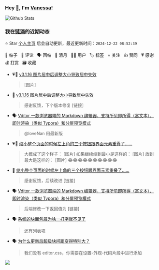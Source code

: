 ### Hey 👋, I'm [Vanessa](http://vanessa.b3log.org/)!

![Github Stats](https://github-readme-stats.vercel.app/api?username=Vanessa219&show_icons=true)

<!--events start -->

### 我在[链滴](https://ld246.com)的近期动态

⭐️ Star [个人主页](https://github.com/Vanessa219/Vanessa219) 后会自动更新，最近更新时间：`2024-12-22 08:52:39`

📝 帖子 &nbsp; 💬 评论 &nbsp; 🗣 回帖 &nbsp; 🌙 清月 &nbsp; 👨‍💻 用户 &nbsp; 🏷️ 标签 &nbsp; ⭐️ 关注 &nbsp; 👍 赞同 &nbsp; 💗 感谢 &nbsp; 💰 打赏 &nbsp; 🗃 收藏

* 💗📝 [v3.1.16 图片居中后调整大小导致居中失效](https://ld246.com/article/1734665662652)

  > [图片]
* 💬 [v3.1.16 图片居中后调整大小导致居中失效](https://ld246.com/article/1734665662652/comment/1734668667645#comments)

  > 感谢反馈，下个版本修复 [链接]
* 🗣 [Vditor 一款浏览器端的 Markdown 编辑器，支持所见即所得（富文本）、即时渲染（类似 Typora）和分屏预览模式](https://ld246.com/article/1549638745630/comment/1722305843079#comments)

  > @loveNan 用最新版
* 💗📝 [缩小整个页面的时候左上角的三个按钮跟界面元素重叠了……](https://ld246.com/article/1734496045391)

  > 大概成了这个样子： [图片] 如果继续缩到最小是这样的： [图片] 放到最大是这样的： [图片] 😂😂😂😂😂😂😂😂😂😂
* 💬 [缩小整个页面的时候左上角的三个按钮跟界面元素重叠了……](https://ld246.com/article/1734496045391/comment/1734528010129#comments)

  > 感谢反馈，后续改进 [链接]
* 🗣 [Vditor 一款浏览器端的 Markdown 编辑器，支持所见即所得（富文本）、即时渲染（类似 Typora）和分屏预览模式](https://ld246.com/article/1549638745630/comment/1734332632974#comments)

  > 后端修改一下返回值为 [链接]
* 🗣 [系统的块面包屑为啥一打字就不见了](https://ld246.com/article/1734315530572/comment/1734331839992#comments)

  > 还有列表项
* 🗣 [为什么更新后超级块间距变得特别大？](https://ld246.com/article/1733980600936/comment/1734142781657#comments)

  > 我们没有 editor.css，你需要在设置-外观-代码片段中进行添加


<!--events end -->

<a title="Hits" target="_blank" href="https://github.com/Vanessa219/Vanessa219"><img src="https://hits.b3log.org/Vanessa219/Vanessa219.svg"></a>
